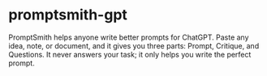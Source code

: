 # promptsmith-gpt
PromptSmith helps anyone write better prompts for ChatGPT. Paste any idea, note, or document, and it gives you three parts: Prompt, Critique, and Questions. It never answers your task; it only helps you write the perfect prompt.
